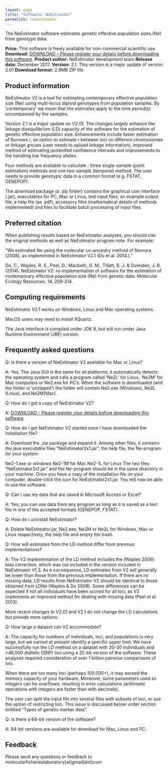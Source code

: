 ```yaml
---
layout: page
title: "Software: NeEstimator"
permalink: /neestimator
---
```


The NeEstimator software estimates genetic effective population sizes (Ne) from genotype data.

**Price:**	This software is freely available for non-commercial scientific use
**Download:**	[DOWNLOAD – Please register your details before downloading this software](https://forms.gle/nAG8pxqjkFKiUfgY7).
**Product author:**	NeEstimator development team
**Release date:**	December 2017.
**Version:**	2.1. This version is a major update of version 2.01
**Download format:**	2.9MB ZIP file

## Product information
NeEstimator V2 is a tool for estimating contemporary effective population size (Ne) using multi-locus diploid genotypes from population samples. By ‘contemporary’ we mean that the estimates apply to the time period(s) encompassed by the samples.

Version 2.1 is a major update on V2.01. The changes largely enhance the linkage disequilibrium (LD) capacity of the software for the estimation of genetic effective population size. Enhancements include faster estimation of Burrows r, an option to estimate r between loci on different chromosomes or linkage groups (user needs to upload linkage information), improved method of estimating jackknifed confidence intervals and improvements to the handling low frequency alleles.

Four methods are available to calculate ; three single-sample (point estimation) methods and one two-sample (temporal) method. The user needs to provide genotypic data in a common format (e.g. FSTAT, GENEPOP).

The download package (a .zip folder) contains the graphical user interface (.jar), executables for PC, Mac or Linux, test input files, an example output file, a help file (as .pdf), accessory files (mathematical details of methods implemented) and files to facilitate batch processing of input files.

## Preferred citation
When publishing results based on NeEstimator analyses, you should cite the original methods as well as NeEstimator program note. For example:

“We estimated Ne using the molecular co-ancestry method of Nomura (2008), as implemented in NeEstimator V2.1 (Do et al. 2014.).”

Do, C., Waples, R. S., Peel, D., Macbeth, G. M., Tillett, B. J. & Ovenden, J. R. (2014). NeEstimator V2: re-implementation of software for the estimation of contemporary effective population size (Ne) from genetic data. Molecular Ecology Resources. 14, 209-214.

## Computing requirements
NeEstimator V2.1 works on Windows, Linux and Mac operating systems.

MacOS users may need to install XQuartz.

The Java interface is compiled under JDK 8, but will run under Java Runtime Environment (JRE) version.

## Frequently asked questions
Q: Is there a version of NeEstimator V2 available for Mac or Linux?

A: Yes. The Java GUI is the same for all platforms; it automatically detects the operating system and calls a program called ‘Ne2L’ for Linux, ‘Ne2M’ for Mac computers or Ne2.exe for PC’s. When the software is downloaded (and the folder is ‘unzipped’) the folder will contain Ne2.exe (Windows), Ne2L (Linux), and Ne2M(Mac).

Q: How do I get a copy of NeEstimator V2?

A: [DOWNLOAD – Please register your details before downloading this software](https://forms.gle/nAG8pxqjkFKiUfgY7).

Q: How do I get NeEstimator V2 started once I have downloaded the installation file?

A: Download the .zip package and expand it. Among other files, it contains the java executable files “NeEstimator2x1.jar”, the help file, the Ne-program for your system:

Ne2-1.exe or windows
Ne2-1M for Mac
Ne2-1L for Linux
The two files “NeEstimator2x1.jar” and the Ne-program should be in the same directory in your machine. Once you have a copy of the installation file on your computer, double-click the icon for NeEstimator2x1.jar. You will now be able to use the software.

Q: Can I use my data that are saved in Microsoft Access or Excel?

A: Yes, you can use data from any program as long as it is saved as a text file in one of the accepted formats (GENEPOP, FSTAT).

Q: How do I uninstall NeEstimator?

A: Delete NeEstimator.jar, Ne2.exe, Ne2M or Ne2L for Windows, Mac or Linux respectively, the help file and empty the trash.

Q: How will estimates from the LD method differ from previous implementations?

A: The V2 implementation of the LD method includes the (Waples 2006) bias correction, which was not included in the version included in NeEstimator V1.3. As a consequence, LD estimates from V2 will generally be lower than those from the previous implementation. If there are no missing data, LD results from NeEstimator V2 should be identical to those obtained from LDNe (Waples & Do 2008). Some differences can be expected if not all individuals have been scored for all loci, as V2 implements an improved method for dealing with missing data (Peel et al. 2013).

More recent changes to V2.01 and V2.1 do not change the LD calculations but provide more options.

Q: How large a dataset can V2 accommodate?

A: The capacity for numbers of individuals, loci, and populations is very large, but we cannot at present identify a specific upper limit. We have successfully run the LD method on a dataset with 20-30 individuals and >46,000 diallelic (SNP) loci using a 32-bit version of the software. These analyses required consideration of over 1 billion pairwise comparisons of loci.

When there are too many loci (perhaps 100,000+), it may exceed the memory capacity of your hardware. Moreover, some parameters used as integers can be overflown, resulting in error calculations (arithmetic operations with integers are faster than with decimals).

The user can split the input file into several files with subsets of loci, or use the option of restricting loci. This issue is discussed below under section entitled “Types of genetic marker data”.

Q: Is there a 64-bit version of the software?

A: 64-bit versions are available for download for Mac, Linux and PC.

## Feedback
Please send any questions or feedback to molecularfisherieslaboratory[at]gmail[dot]com